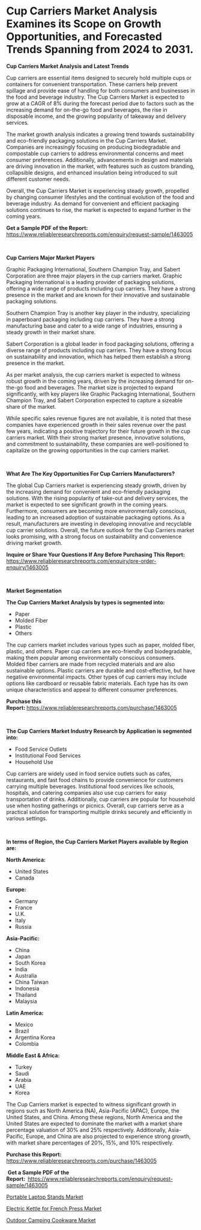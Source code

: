 <p><h1>Cup Carriers Market Analysis Examines its Scope on Growth Opportunities, and Forecasted Trends Spanning from 2024 to 2031.</h1></p><p><strong>Cup Carriers Market Analysis and Latest Trends</strong></p>
<p><p>Cup carriers are essential items designed to securely hold multiple cups or containers for convenient transportation. These carriers help prevent spillage and provide ease of handling for both consumers and businesses in the food and beverage industry. The Cup Carriers Market is expected to grow at a CAGR of 8% during the forecast period due to factors such as the increasing demand for on-the-go food and beverages, the rise in disposable income, and the growing popularity of takeaway and delivery services.</p><p>The market growth analysis indicates a growing trend towards sustainability and eco-friendly packaging solutions in the Cup Carriers Market. Companies are increasingly focusing on producing biodegradable and compostable cup carriers to address environmental concerns and meet consumer preferences. Additionally, advancements in design and materials are driving innovation in the market, with features such as custom branding, collapsible designs, and enhanced insulation being introduced to suit different customer needs.</p><p>Overall, the Cup Carriers Market is experiencing steady growth, propelled by changing consumer lifestyles and the continual evolution of the food and beverage industry. As demand for convenient and efficient packaging solutions continues to rise, the market is expected to expand further in the coming years.</p></p>
<p><strong>Get a Sample PDF of the Report:&nbsp;</strong> <a href="https://www.reliableresearchreports.com/enquiry/request-sample/1463005">https://www.reliableresearchreports.com/enquiry/request-sample/1463005</a></p>
<p>&nbsp;</p>
<p><strong>Cup Carriers Major Market Players</strong></p>
<p><p>Graphic Packaging International, Southern Champion Tray, and Sabert Corporation are three major players in the cup carriers market. Graphic Packaging International is a leading provider of packaging solutions, offering a wide range of products including cup carriers. They have a strong presence in the market and are known for their innovative and sustainable packaging solutions.</p><p>Southern Champion Tray is another key player in the industry, specializing in paperboard packaging including cup carriers. They have a strong manufacturing base and cater to a wide range of industries, ensuring a steady growth in their market share.</p><p>Sabert Corporation is a global leader in food packaging solutions, offering a diverse range of products including cup carriers. They have a strong focus on sustainability and innovation, which has helped them establish a strong presence in the market.</p><p>As per market analysis, the cup carriers market is expected to witness robust growth in the coming years, driven by the increasing demand for on-the-go food and beverages. The market size is projected to expand significantly, with key players like Graphic Packaging International, Southern Champion Tray, and Sabert Corporation expected to capture a sizeable share of the market.</p><p>While specific sales revenue figures are not available, it is noted that these companies have experienced growth in their sales revenue over the past few years, indicating a positive trajectory for their future growth in the cup carriers market. With their strong market presence, innovative solutions, and commitment to sustainability, these companies are well-positioned to capitalize on the growing opportunities in the cup carriers market.</p></p>
<p>&nbsp;</p>
<p><strong>What Are The Key Opportunities For Cup Carriers Manufacturers?</strong></p>
<p><p>The global Cup Carriers market is experiencing steady growth, driven by the increasing demand for convenient and eco-friendly packaging solutions. With the rising popularity of take-out and delivery services, the market is expected to see significant growth in the coming years. Furthermore, consumers are becoming more environmentally conscious, leading to an increased adoption of sustainable packaging options. As a result, manufacturers are investing in developing innovative and recyclable cup carrier solutions. Overall, the future outlook for the Cup Carriers market looks promising, with a strong focus on sustainability and convenience driving market growth.</p></p>
<p><strong>Inquire or Share Your Questions If Any Before Purchasing This Report:</strong> <a href="https://www.reliableresearchreports.com/enquiry/pre-order-enquiry/1463005">https://www.reliableresearchreports.com/enquiry/pre-order-enquiry/1463005</a></p>
<p>&nbsp;</p>
<p><strong>Market Segmentation</strong></p>
<p><strong>The Cup Carriers Market Analysis by types is segmented into:</strong></p>
<p><ul><li>Paper</li><li>Molded Fiber</li><li>Plastic</li><li>Others</li></ul></p>
<p><p>The cup carriers market includes various types such as paper, molded fiber, plastic, and others. Paper cup carriers are eco-friendly and biodegradable, making them popular among environmentally conscious consumers. Molded fiber carriers are made from recycled materials and are also sustainable options. Plastic carriers are durable and cost-effective, but have negative environmental impacts. Other types of cup carriers may include options like cardboard or reusable fabric materials. Each type has its own unique characteristics and appeal to different consumer preferences.</p></p>
<p><strong>Purchase this Report:&nbsp;</strong><a href="https://www.reliableresearchreports.com/purchase/1463005">https://www.reliableresearchreports.com/purchase/1463005</a></p>
<p>&nbsp;</p>
<p><strong>The Cup Carriers Market Industry Research by Application is segmented into:</strong></p>
<p><ul><li>Food Service Outlets</li><li>Institutional Food Services</li><li>Household Use</li></ul></p>
<p><p>Cup carriers are widely used in food service outlets such as cafes, restaurants, and fast food chains to provide convenience for customers carrying multiple beverages. Institutional food services like schools, hospitals, and catering companies also use cup carriers for easy transportation of drinks. Additionally, cup carriers are popular for household use when hosting gatherings or picnics. Overall, cup carriers serve as a practical solution for transporting multiple drinks securely and efficiently in various settings.</p></p>
<p>&nbsp;</p>
<p><strong>In terms of Region, the Cup Carriers Market Players available by Region are:</strong></p>
<p>
    <p> <strong> North America: </strong>
        <ul>
            <li>United States</li>
            <li>Canada</li>
        </ul>
        </p> 
    <p> <strong> Europe: </strong>
        <ul>
            <li>Germany</li>
            <li>France</li>
            <li>U.K.</li>
            <li>Italy</li>
            <li>Russia</li>
        </ul>
        </p> 
    <p> <strong> Asia-Pacific: </strong>
        <ul>
            <li>China</li>
            <li>Japan</li>
            <li>South Korea</li>
            <li>India</li>
            <li>Australia</li>
            <li>China Taiwan</li>
            <li>Indonesia</li>
            <li>Thailand</li>
            <li>Malaysia</li>
        </ul>
        </p> 
    <p> <strong> Latin America: </strong>
        <ul>
            <li>Mexico</li>
            <li>Brazil</li>
            <li>Argentina Korea</li>
            <li>Colombia</li>
        </ul>
        </p> 
    <p> <strong> Middle East & Africa: </strong>
        <ul>
            <li>Turkey</li>
            <li>Saudi</li>
            <li>Arabia</li>
            <li>UAE</li>
            <li>Korea</li>
        </ul>
    </p>
    </p>
<p><p>The Cup Carriers market is expected to witness significant growth in regions such as North America (NA), Asia-Pacific (APAC), Europe, the United States, and China. Among these regions, North America and the United States are expected to dominate the market with a market share percentage valuation of 30% and 25% respectively. Additionally, Asia-Pacific, Europe, and China are also projected to experience strong growth, with market share percentages of 20%, 15%, and 10% respectively.</p></p>
<p><strong>Purchase this Report: </strong><a href="https://www.reliableresearchreports.com/purchase/1463005">https://www.reliableresearchreports.com/purchase/1463005</a></p>
<p>&nbsp;<strong>Get a Sample PDF of the Report:&nbsp;&nbsp;</strong><a href="https://www.reliableresearchreports.com/enquiry/request-sample/1463005">https://www.reliableresearchreports.com/enquiry/request-sample/1463005</a></p>
<p><strong></strong></p>
<p><p><a href="https://github.com/beatblasta/Market-Research-Report-List-2/blob/main/portable-laptop-stands-market.md">Portable Laptop Stands Market</a></p><p><a href="https://github.com/Sinjinluong3e0awx2m195k76/Market-Research-Report-List-1/blob/main/electric-kettle-for-french-press-market.md">Electric Kettle for French Press Market</a></p><p><a href="https://github.com/shotows/Market-Research-Report-List-1/blob/main/outdoor-camping-cookware-market.md">Outdoor Camping Cookware Market</a></p></p>